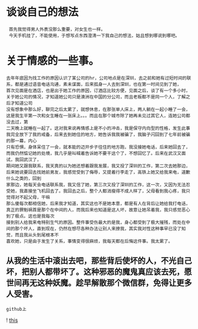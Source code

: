 #   谈谈自己的想法
     首先我觉得男人外表没那么重要，对女生也一样。
     今天手机挂了，不能使用，于想写点东西澄清一下我自己的想法，姑且想到哪说到哪吧。
#  关于情感的一些事。
    去年年底因为找工作的原因认识了某公司的hr，公司地点是在深圳，去之前和她有过短时间的联系，都是通过语音电话沟通，素未谋面，后来孤身一人去到深圳，也在第一时间见到了她，
    首次见面是在酒店，也是出于她工作的原因，订酒店比较方便，见面之后，谈了有一个多小时，关于她公司的情况，才知道她公司只是澳洲在中国的分公司，而且老板都不是同一个人，了解之后才知道公司
    没有想象中那么好，聊完之后太累了，就想休息，在那张单人床上，两人躺在一起小睡了一会，这是我生平第一次和女生睡在一张床上。。。而且在那个城市除了她再未见过其它人，连她公司都没去过，第
    二天晚上就睡在一起了。这对我来说再情感上是不小的冲击，我是保守内向型的性格，发生此事我完全放下了我的戒备，后来去到她住的地方，她告诉我我被骗了，我脑子闪回到了七年前被骗的那一幕，内心
    只有恐惧，身体呆住了一会，就本能的迈开步子往住的地方跑，我没接她电话，后来她回去了，而我仍然惦记她的处境，我几乎是叫喊着告诉她不要干这个了，不想回忆了。后来在武汉又面试，我回武汉了，
    期间她又跟我联系，我天真的以为她还想着跟我发展，我又投了深圳的工作，第二次去她那边，后来她说要回去找她前男友，我感觉受到了侮辱，又提着行李走了，高铁上她又给我来电，道歉什么之类的，回到
    家那边，她每天会电话联系我，我又信了她，第三次又投了深圳的工作，这一次，又因为无法忍受她，我直接坐飞机回去了。我回去之后，整个人都消瘦得不成人样了，父母看到我心疼，我只觉得对不起父母，干嘛
    那么傻每次都相信她，后来我才知道，其实这也不是她本意，都是有人在背后让她给我打电话，真正的罪魁祸首是那个在中间的人，而我后来也知道是这人坏，故意让她吊着我，我只感觉恶心到了极点。这也是我每次
    接到别人给我来电特别生气的原因。整件事受伤最大的是我，身心都受到了极大摧残，而处在中间的那个坏人，直到现在，仍然在想尽各种办法让别人来撩我，其实我对性这种事早已没了知觉，而且我从头到尾根本不
    喜欢她，只是由于发生了关系，事情变得很麻烦，我每天都在后悔这件事。我太累了。

##  从我的生活中滚出去吧，那些背后使坏的人，不光自己坏，把别人都带坏了。这种邪恶的魔鬼真应该去死，愿世间再无这种妖魔。趁早解散那个微信群，免得让更多人受害。
    
    github上
! [](https://github.com/jakoaltrd/jakoaltrd.github.io/blob/master/images/kotei-offer.PNG)[this](https://github.com/jakoaltrd/jakoaltrd.github.io/blob/master/images/kotei-offer.PNG)
